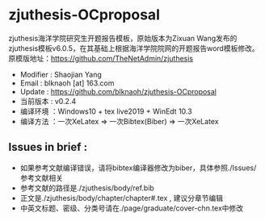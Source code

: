 # zjuthesis-OCproposal
zjuthesis海洋学院研究生开题报告模板，原始版本为Zixuan Wang发布的zjuthesis模板v6.0.5，在其基础上根据海洋学院院网的开题报告word模板修改。原模版地址：https://github.com/TheNetAdmin/zjuthesis

- Modifier : Shaojian Yang 
- Email    : blknaoh [at] 163.com
- Update   : https://github.com/blknaoh/zjuthesis-OCproposal
- 当前版本 : v0.2.4
- 编译环境 ：Windows10 + tex live2019 + WinEdt 10.3
- 编译方法 ：一次XeLatex => 一次Bibtex(Biber) => 一次XeLatex
## Issues in brief :
- 如果参考文献编译错误，请将bibtex编译器修改为biber，具体参照./Issues/参考文献相关
- 参考文献的路径是./zjuthesis/body/ref.bib
- 正文是./zjuthesis/body/chapter/chapter#.tex , 建议分章节编辑
- 中英文标题、密级、分类号请在./page/graduate/cover-chn.tex中修改
